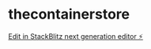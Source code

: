 # thecontainerstore

[Edit in StackBlitz next generation editor ⚡️](https://stackblitz.com/~/github.com/DevGruGold/thecontainerstore)